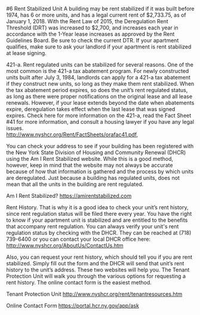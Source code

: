 #6 Rent Stabilized Unit
A building may be rent stabilized if it was built before 1974, has 6 or more units, and has a legal current rent of $2,733.75, as of January 1, 2018. With the Rent Law of 2015, the Deregulation Rent Threshold (DRT) was increased to $2,700, and increases each year in accordance with the 1-Year lease increases as approved by the Rent Guidelines Board. Be sure to check the current DTR. If your apartment qualifies, make sure to ask your landlord if your apartment is rent stabilized at lease signing. 

421-a. Rent regulated units can be stabilized for several reasons. One of the most common is the 421-a tax abatement program. For newly constructed units built after July 3, 1984, landlords can apply for a 421-a tax abatement if they construct new units, so long as they make them rent stabilized. When the tax abatement period expires, so does the unit’s rent regulated status, as long as there were proper notifications on the original lease and all lease renewals. However, if your lease extends beyond the date when abatements expire, deregulation takes effect when the last lease that was signed expires. Check here for more information on the 421-a, read the Fact Sheet #41 for more information, and consult a housing lawyer if you have any legal issues.  
http://www.nyshcr.org/Rent/FactSheets/orafac41.pdf,

You can check your address to see if your building has been registered with the New York State Division of Housing and Community Renewal (DHCR) using the Am I Rent Stabilized website. While this is a good method, however, keep in mind that the website may not always be accurate because of how that information is gathered and the process by which units are deregulated. Just because a building has regulated units, does not mean that all the units in the building are rent regulated. 

Am I Rent Stabilized?
https://amirentstabilized.com

Rent History. That is why it is a good idea to check your unit’s rent history, since rent regulation status will be filed there every year. You have the right to know if your apartment unit is stabilized and are entitled to the benefits that accompany rent regulation. You can always verify your unit's rent regulation status by checking with the DHCR. They can be reached at (718) 739-6400 or you can contact your local DHCR office here: 
http://www.nyshcr.org/AboutUs/ContactUs.htm

Also, you can request your rent history, which should tell you if you are rent stabilized. Simply fill out the form and the DHCR will send that unit’s rent history to the unit’s address. These two websites will help you. The Tenant Protection Unit will walk you through the various options for requesting a rent history. The online contact form is the easiest method. 

Tenant Protection Unit
http://www.nyshcr.org/rent/tenantresources.htm

Online Contact Form
https://portal.hcr.ny.gov/app/ask

